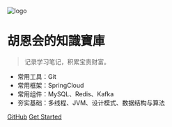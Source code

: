 ![logo](https://docsify.js.org/_media/icon.svg)

# 胡恩会的知識寶庫

> 记录学习笔记，积累宝贵财富。

* 常用工具：Git
* 常用框架：SpringCloud
* 常用组件：MySQL、Redis、Kafka
* 夯实基础：多线程、JVM、设计模式、数据结构与算法


[GitHub](https://gitee.com/huenhui/)
[Get Started](README.md)